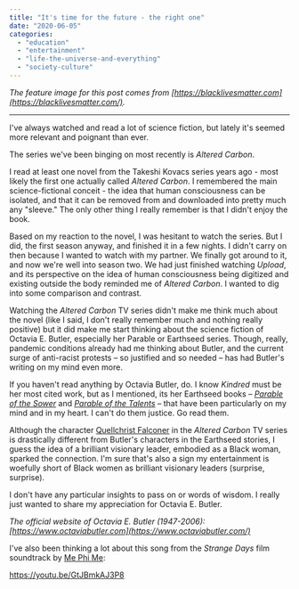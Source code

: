```yaml
---
title: "It's time for the future - the right one"
date: "2020-06-05"
categories: 
  - "education"
  - "entertainment"
  - "life-the-universe-and-everything"
  - "society-culture"
---
```


_The feature image for this post comes from [https://blacklivesmatter.com](https://blacklivesmatter.com/)._

* * *

I've always watched and read a lot of science fiction, but lately it's seemed more relevant and poignant than ever. 

The series we've been binging on most recently is _Altered Carbon_.  

I read at least one novel from the Takeshi Kovacs series years ago - most likely the first one actually called _Altered Carbon_. I remembered the main science-fictional conceit - the idea that human consciousness can be isolated, and that it can be removed from and downloaded into pretty much any "sleeve." The only other thing I really remember is that I didn't enjoy the book. 

Based on my reaction to the novel, I was hesitant to watch the series. But I did, the first season anyway, and finished it in a few nights. I didn't carry on then because I wanted to watch with my partner. We finally got around to it, and now we're well into season two. We had just finished watching _Upload_, and its perspective on the idea of human consciousness being digitized and existing outside the body reminded me of _Altered Carbon_. I wanted to dig into some comparison and contrast.

Watching the _Altered Carbon_ TV series didn't make me think much about the novel (like I said, I don't really remember much and nothing really positive) but it did make me start thinking about the science fiction of Octavia E. Butler, especially her Parable or Earthseed series. Though, really, pandemic conditions already had me thinking about Butler, and the current surge of anti-racist protests – so justified and so needed – has had Butler's writing on my mind even more.

If you haven't read anything by Octavia Butler, do. I know _Kindred_ must be her most cited work, but as I mentioned, its her Earthseed books – [_Parable of the Sower_](https://www.penguinrandomhouse.ca/books/539893/parable-of-the-sower-by-octavia-e-butler/9781609807191) and [_Parable of the Talents_](https://www.penguinrandomhouse.ca/books/539894/parable-of-the-talents-by-octavia-e-butler-introduction-by-toshi-reagon/9781609807207) – that have been particularly on my mind and in my heart. I can't do them justice. Go read them.

Although the character [Quellchrist Falconer](https://altered-carbon.fandom.com/wiki/Quellcrist_Falconer) in the _Altered Carbon_ TV series is drastically different from Butler's characters in the Earthseed stories, I guess the idea of a brilliant visionary leader, embodied as a Black woman, sparked the connection. I'm sure that's also a sign my entertainment is woefully short of Black women as brilliant visionary leaders (surprise, surprise). 

I don't have any particular insights to pass on or words of wisdom. I really just wanted to share my appreciation for Octavia E. Butler.

_The official website of Octavia E. Butler (1947-2006): [https://www.octaviabutler.com](https://www.octaviabutler.com/)_

I've also been thinking a lot about this song from the _Strange Days_ film soundtrack by [Me Phi Me](http://www.mephime.com/):

https://youtu.be/GtJBmkAJ3P8
